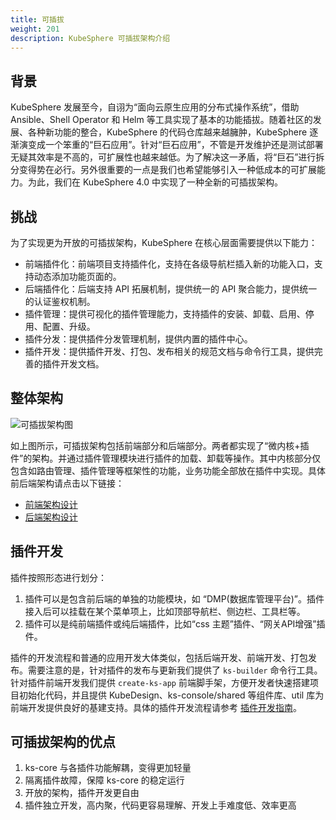 ```yaml
---
title: 可插拔
weight: 201
description: KubeSphere 可插拔架构介绍
---
```


## 背景

KubeSphere 发展至今，自诩为“面向云原生应用的分布式操作系统”，借助 Ansible、Shell Operator 和 Helm 等工具实现了基本的功能插拔。随着社区的发展、各种新功能的整合，KubeSphere 的代码仓库越来越臃肿，KubeSphere 逐渐演变成一个笨重的“巨石应用”。针对“巨石应用”，不管是开发维护还是测试部署无疑其效率是不高的，可扩展性也越来越低。为了解决这一矛盾，将“巨石”进行拆分变得势在必行。另外很重要的一点是我们也希望能够引入一种低成本的可扩展能力。为此，我们在 KubeSphere 4.0 中实现了一种全新的可插拔架构。

## 挑战

为了实现更为开放的可插拔架构，KubeSphere 在核心层面需要提供以下能力：
* 前端插件化：前端项目支持插件化，支持在各级导航栏插入新的功能入口，支持动态添加功能页面的。
* 后端插件化：后端支持 API 拓展机制，提供统一的 API 聚合能力，提供统一的认证鉴权机制。
* 插件管理：提供可视化的插件管理能力，支持插件的安装、卸载、启用、停用、配置、升级。
* 插件分发：提供插件分发管理机制，提供内置的插件中心。
* 插件开发：提供插件开发、打包、发布相关的规范文档与命令行工具，提供完善的插件开发文档。

## 整体架构
![可插拔架构图](/images/pluggable-arch/pluggable-arch.png)

如上图所示，可插拔架构包括前端部分和后端部分。两者都实现了“微内核+插件”的架构。并通过插件管理模块进行插件的加载、卸载等操作。其中内核部分仅包含如路由管理、插件管理等框架性的功能，业务功能全部放在插件中实现。具体前后端架构请点击以下链接：

* [前端架构设计](./frontend-pluggable-architecture)
* [后端架构设计](./backend-pluggable-architecture)

## 插件开发

插件按照形态进行划分：

1. 插件可以是包含前后端的单独的功能模块，如 “DMP(数据库管理平台)”。插件接入后可以挂载在某个菜单项上，比如顶部导航栏、侧边栏、工具栏等。
2. 插件可以是纯前端插件或纯后端插件，比如“css 主题”插件、“网关API增强”插件。

插件的开发流程和普通的应用开发大体类似，包括后端开发、前端开发、打包发布。需要注意的是，针对插件的发布与更新我们提供了 `ks-builder` 命令行工具。针对插件前端开发我们提供 `create-ks-app` 前端脚手架，方便开发者快速搭建项目初始化代码，并且提供 KubeDesign、ks-console/shared 等组件库、util 库为前端开发提供良好的基建支持。具体的插件开发流程请参考 [插件开发指南](../../plugin-develoment-guide)。

## 可插拔架构的优点

1. ks-core 与各插件功能解耦，变得更加轻量
2. 隔离插件故障，保障 ks-core 的稳定运行
3. 开放的架构，插件开发更自由
4. 插件独立开发，高内聚，代码更容易理解、开发上手难度低、效率更高

